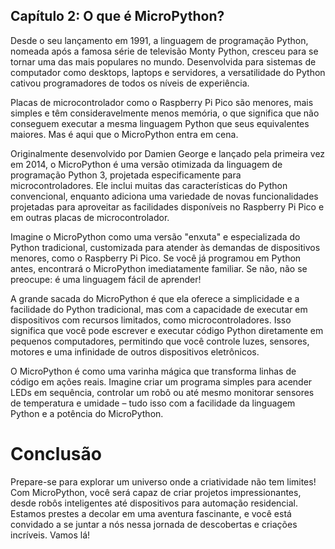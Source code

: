 ## Capítulo 2: O que é MicroPython?

Desde o seu lançamento em 1991, a linguagem de programação Python, nomeada após a famosa série de televisão Monty Python, cresceu para se tornar uma das mais populares no mundo. Desenvolvida para sistemas de computador como desktops, laptops e servidores, a versatilidade do Python cativou programadores de todos os níveis de experiência.

Placas de microcontrolador como o Raspberry Pi Pico são menores, mais simples e têm consideravelmente menos memória, o que significa que não conseguem executar a mesma linguagem Python que seus equivalentes maiores. Mas é aqui que o MicroPython entra em cena.

Originalmente desenvolvido por Damien George e lançado pela primeira vez em 2014, o MicroPython é uma versão otimizada da linguagem de programação Python 3, projetada especificamente para microcontroladores. Ele inclui muitas das características do Python convencional, enquanto adiciona uma variedade de novas funcionalidades projetadas para aproveitar as facilidades disponíveis no Raspberry Pi Pico e em outras placas de microcontrolador.

Imagine o MicroPython como uma versão "enxuta" e especializada do Python tradicional, customizada para atender às demandas de dispositivos menores, como o Raspberry Pi Pico. Se você já programou em Python antes, encontrará o MicroPython imediatamente familiar. Se não, não se preocupe: é uma linguagem fácil de aprender!

A grande sacada do MicroPython é que ela oferece a simplicidade e a facilidade do Python tradicional, mas com a capacidade de executar em dispositivos com recursos limitados, como microcontroladores. Isso significa que você pode escrever e executar código Python diretamente em pequenos computadores, permitindo que você controle luzes, sensores, motores e uma infinidade de outros dispositivos eletrônicos.

O MicroPython é como uma varinha mágica que transforma linhas de código em ações reais. Imagine criar um programa simples para acender LEDs em sequência, controlar um robô ou até mesmo monitorar sensores de temperatura e umidade – tudo isso com a facilidade da linguagem Python e a potência do MicroPython.

# Conclusão 

Prepare-se para explorar um universo onde a criatividade não tem limites! Com MicroPython, você será capaz de criar projetos impressionantes, desde robôs inteligentes até dispositivos para automação residencial. Estamos prestes a decolar em uma aventura fascinante, e você está convidado a se juntar a nós nessa jornada de descobertas e criações incríveis. Vamos lá!
